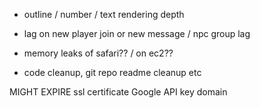 - outline / number / text rendering depth
- lag on new player join or new message / npc group lag

- memory leaks of safari?? / on ec2??

- code cleanup, git repo readme cleanup etc

MIGHT EXPIRE
ssl certificate
Google API key
domain